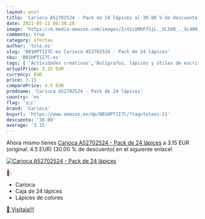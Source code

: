 ```yaml
---
layout: post
title: 'Carioca A52702524 - Pack de 24 lápices al 30.00 % de descuento'
date: 2021-05-11 06:38:28
image: 'https://m.media-amazon.com/images/I/41cUNhFfSjL._SL500_._SL400_.jpg'
comments: true
category: ofertas
author: 'tole.es'
slug: 'B01HPT1I7C-es Carioca A52702524 - Pack de 24 lápices'
sku: 'B01HPT1I7C-es'
tags: [ 'Actividades creativas','Bolígrafos, lápices y útiles de escritura','Juguetes','Juguetes y juegos','Lápices','Lápices de colores para adultos','Material de escritura y dibujo para niños','Oficina y papelería','carioca','lápices', ]
actualPrice: 3.15 EUR
currency: EUR
price: 3.15
comparePrice: 4.5 EUR
prodname: 'Carioca A52702524 - Pack de 24 lápices'
country: 'es'
flag: '🇪🇸'
brand: 'Carioca'
buyurl: 'https://www.amazon.es/dp/B01HPT1I7C/?tag=tolees-21'
descuento: '30.00'
average: '3.15'
---
```


Ahora mismo tienes [Carioca A52702524 - Pack de 24 lápices](https://www.amazon.es/dp/B01HPT1I7C/?tag=tolees-21) a 3.15 EUR (original: 4.5 EUR) (30.00 %  de descuento) en el siguiente enlace!

[![Carioca A52702524 - Pack de 24 lápices](https://m.media-amazon.com/images/I/41cUNhFfSjL._SL500_._SL400_.jpg)](https://www.amazon.es/dp/B01HPT1I7C/?tag=tolees-21)

🔎:

- Carioca
- Caja de 24 lápices
- Lápices de colores

[🛒 Visítala!!!](https://www.amazon.es/dp/B01HPT1I7C/?tag=tolees-21)
